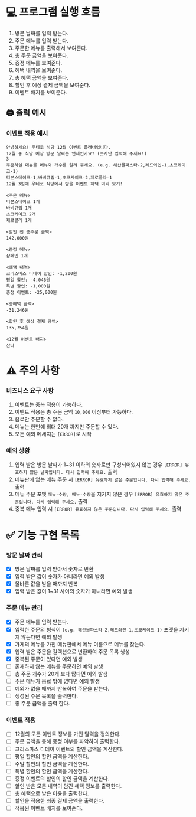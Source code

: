 # 💻 프로그램 실행 흐름

1. 방문 날짜를 입력 받는다.
2. 주문 메뉴를 입력 받는다.
3. 주문한 메뉴를 출력해서 보여준다.
4. 총 주문 금액을 보여준다.
5. 증정 메뉴를 보여준다.
6. 혜택 내역을 보여준다.
7. 총 혜택 금액을 보여준다.
8. 할인 후 예상 결제 금액을 보여준다.
9. 이벤트 배지를 보여준다.

## 🖨️ 출력 예시

### 이벤트 적용 예시

```
안녕하세요! 우테코 식당 12월 이벤트 플래너입니다.
12월 중 식당 예상 방문 날짜는 언제인가요? (숫자만 입력해 주세요!)
3
주문하실 메뉴를 메뉴와 개수를 알려 주세요. (e.g. 해산물파스타-2,레드와인-1,초코케이크-1)
티본스테이크-1,바비큐립-1,초코케이크-2,제로콜라-1
12월 3일에 우테코 식당에서 받을 이벤트 혜택 미리 보기!
 
<주문 메뉴>
티본스테이크 1개
바비큐립 1개
초코케이크 2개
제로콜라 1개
 
<할인 전 총주문 금액>
142,000원
 
<증정 메뉴>
샴페인 1개
 
<혜택 내역>
크리스마스 디데이 할인: -1,200원
평일 할인: -4,046원
특별 할인: -1,000원
증정 이벤트: -25,000원
 
<총혜택 금액>
-31,246원
 
<할인 후 예상 결제 금액>
135,754원
 
<12월 이벤트 배지>
산타
```

# ⚠️ 주의 사항

### 비즈니스 요구 사항

1. 이벤트는 중복 적용이 가능하다.
2. 이벤트 적용은 총 주문 금액 `10,000` 이상부터 가능하다.
3. 음료만 주문할 수 없다.
4. 메뉴는 한번에 최대 20개 까지만 주문할 수 있다.
5. 모든 예외 메세지는 `[ERROR]`로 시작

### 예외 상황

1. 입력 받은 방문 날짜가 1~31 이하의 숫자로만 구성되어있지 않는 경우 `[ERROR] 유효하지 않은 날짜입니다. 다시 입력해 주세요.` 출력
2. 메뉴판에 없는 메뉴 주문 시 `[ERROR] 유효하지 않은 주문입니다. 다시 입력해 주세요.` 출력
3. 메뉴 주문 포맷 `메뉴-수량, 메뉴-수량`을 지키지 않은 경우 `[ERROR] 유효하지 않은 주문입니다. 다시 입력해 주세요.` 출력
4. 중복 메뉴 입력 시 `[ERROR] 유효하지 않은 주문입니다. 다시 입력해 주세요.` 출력

# ✅ 기능 구현 목록

### 방문 날짜 관리
- [x] 방문 날짜를 입력 받아서 숫자로 반환
- [x] 입력 받은 값이 숫자가 아니라면 예외 발생
- [x] 올바른 값을 받을 때까지 반복
- [x] 입력 받은 값이 1~31 사이의 숫자가 아니라면 예외 발생

### 주문 메뉴 관리
- [x] 주문 메뉴를 입력 받는다.
- [x] 입력한 주문의 형식이 `(e.g. 해산물파스타-2,레드와인-1,초코케이크-1)` 포맷을 지키지 않는다면 예외 발생
- [x] 가게의 메뉴를 가진 메뉴판에서 메뉴 이름으로 메뉴를 찾는다.  
- [x] 입력 받은 주문을 컬렉션으로 변환하여 주문 목록 생성
- [x] 중복된 주문이 있다면 예외 발생
- [ ] 존재하지 않는 메뉴를 주문하면 예외 발생
- [ ] 총 주문 개수가 20개 보다 많다면 예외 발생
- [ ] 주문 메뉴가 음료 밖에 없다면 예외 발생
- [ ] 예외가 없을 때까지 반복하여 주문을 받는다.
- [ ] 생성된 주문 목록을 출력한다.
- [ ] 총 주문 금액을 출력 한다.

### 이벤트 적용 
- [ ] 12월의 모든 이벤트 정보를 가진 달력을 정의한다.
- [ ] 주문 금액을 통해 증정 여부를 파악하여 출력한다.
- [ ] 크리스마스 디데이 이벤트의 할인 금액을 계산한다.
- [ ] 평일 할인의 할인 금액을 계산한다.
- [ ] 주말 할인의 할인 금액을 계산한다.
- [ ] 특별 할인의 할인 금액을 계산한다.
- [ ] 증정 이벤트의 할인의 할인 금액을 계산한다.
- [ ] 할인 받은 모든 내역이 담긴 혜택 정보를 출력한다.
- [ ] 총 혜택으로 받은 이윤을 출력한다.
- [ ] 할인을 적용한 최종 결제 금액을 출력한다.
- [ ] 적용된 이벤트 배지를 보여준다.